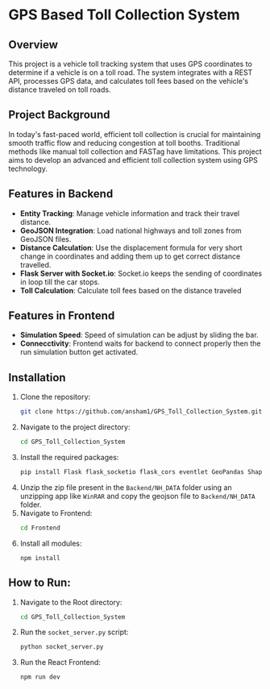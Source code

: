 # GPS Based Toll Collection System

## Overview
This project is a vehicle toll tracking system that uses GPS coordinates to determine if a vehicle is on a toll road. The system integrates with a REST API, processes GPS data, and calculates toll fees based on the vehicle's distance traveled on toll roads.

## Project Background
In today's fast-paced world, efficient toll collection is crucial for maintaining smooth traffic flow and reducing congestion at toll booths. Traditional methods like manual toll collection and FASTag have limitations. This project aims to develop an advanced and efficient toll collection system using GPS technology.

## Features in Backend
- **Entity Tracking**: Manage vehicle information and track their travel distance.
- **GeoJSON Integration**: Load national highways and toll zones from GeoJSON files.
- **Distance Calculation**: Use the displacement formula for very short change in coordinates and adding them up to get correct distance travelled.
- **Flask Server with Socket.io**: Socket.io keeps the sending of coordinates in loop till the car stops.
- **Toll Calculation**: Calculate toll fees based on the distance traveled

## Features in Frontend
- **Simulation Speed**: Speed of simulation can be adjust by sliding the bar.
- **Connecctivity**: Frontend waits for backend to connect properly then the run simulation button get activated. 

## Installation
1. Clone the repository:
    ```bash
    git clone https://github.com/ansham1/GPS_Toll_Collection_System.git
    ```
2. Navigate to the project directory:
    ```bash
    cd GPS_Toll_Collection_System
    ```
3. Install the required packages:
    ```bash
    pip install Flask flask_socketio flask_cors eventlet GeoPandas Shapely pymongo
    ```
4. Unzip the zip file present in the `Backend/NH_DATA` folder using an unzipping app like `WinRAR` and copy the geojson file to `Backend/NH_DATA` folder.
5. Navigate to Frontend:
   ```bash
   cd Frontend
   ```
6. Install all modules:
   ```
   npm install
   ```
## How to Run:
1. Navigate to the Root directory:
    ```bash
    cd GPS_Toll_Collection_System
    ```
2. Run the `socket_server.py` script:
    ```bash
    python socket_server.py
    ```
3. Run the React Frontend:
    ```bash
    npm run dev
    ```
